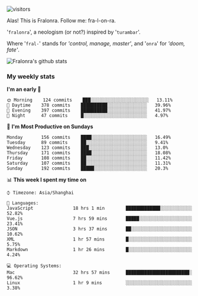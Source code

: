 ![visitors](https://visitor-badge.glitch.me/badge?page_id=fralonra.fralonra)

Alas! This is Fralonra. Follow me: fra-l-on-ra.

'`fralonra`', a neologism (or not?) inspired by '`turambar`'.

Where '`fral-`' stands for *'control, manage, master'*, and '`onra`' for *'doom, fate'*.

![Fralonra's github stats](https://github-readme-stats.vercel.app/api?username=fralonra)

### My weekly stats

<!--START_SECTION:waka-->
**I'm an early 🐤** 

```text
🌞 Morning    124 commits    ███░░░░░░░░░░░░░░░░░░░░░░   13.11% 
🌆 Daytime    378 commits    ██████████░░░░░░░░░░░░░░░   39.96% 
🌃 Evening    397 commits    ██████████░░░░░░░░░░░░░░░   41.97% 
🌙 Night      47 commits     █░░░░░░░░░░░░░░░░░░░░░░░░   4.97%

```
📅 **I'm Most Productive on Sundays** 

```text
Monday       156 commits    ████░░░░░░░░░░░░░░░░░░░░░   16.49% 
Tuesday      89 commits     ██░░░░░░░░░░░░░░░░░░░░░░░   9.41% 
Wednesday    123 commits    ███░░░░░░░░░░░░░░░░░░░░░░   13.0% 
Thursday     171 commits    ████░░░░░░░░░░░░░░░░░░░░░   18.08% 
Friday       108 commits    ██░░░░░░░░░░░░░░░░░░░░░░░   11.42% 
Saturday     107 commits    ██░░░░░░░░░░░░░░░░░░░░░░░   11.31% 
Sunday       192 commits    █████░░░░░░░░░░░░░░░░░░░░   20.3%

```


📊 **This week I spent my time on** 

```text
⌚︎ Timezone: Asia/Shanghai

💬 Languages: 
JavaScript               18 hrs 1 min        █████████████░░░░░░░░░░░░   52.82% 
Vue.js                   7 hrs 59 mins       █████░░░░░░░░░░░░░░░░░░░░   23.41% 
JSON                     3 hrs 37 mins       ██░░░░░░░░░░░░░░░░░░░░░░░   10.62% 
XML                      1 hr 57 mins        █░░░░░░░░░░░░░░░░░░░░░░░░   5.75% 
Markdown                 1 hr 26 mins        █░░░░░░░░░░░░░░░░░░░░░░░░   4.24%

💻 Operating Systems: 
Mac                      32 hrs 57 mins      ████████████████████████░   96.62% 
Linux                    1 hr 9 mins         ░░░░░░░░░░░░░░░░░░░░░░░░░   3.38%

```


<!--END_SECTION:waka-->